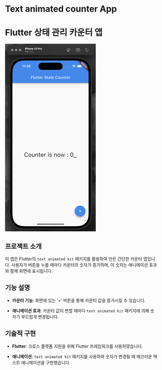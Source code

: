 # Text animated counter App

# Flutter 상태 관리 카운터 앱

<img src="assets/images/Animated_counter.png" alt="AIbudget Main Screen" width="300">


## 프로젝트 소개

이 앱은 Flutter의 `text animated kit` 패키지를 활용하여 만든 간단한 카운터 앱입니다. 사용자가 버튼을 누를 때마다 카운터의 숫자가 증가하며, 이 숫자는 애니메이션 효과와 함께 화면에 표시됩니다. 

## 기능 설명

- **카운터 기능**: 화면에 있는 ‘+’ 버튼을 통해 카운터 값을 증가시킬 수 있습니다.

- **애니메이션 효과**: 카운터 값이 변할 때마다 `text animated kit` 패키지에 의해 숫자가 부드럽게 변경됩니다.

## 기술적 구현

- **Flutter**: 크로스 플랫폼 지원을 위해 Flutter 프레임워크를 사용하였습니다.

- **애니메이션**: `text animated kit` 패키지를 사용하여 숫자가 변경될 때 매끄러운 텍스트 애니메이션을 구현했습니다.

